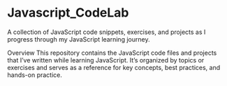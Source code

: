 # Javascript_CodeLab
A collection of JavaScript code snippets, exercises, and projects as I progress through my JavaScript learning journey.

Overview
This repository contains the JavaScript code files and projects that I’ve written while learning JavaScript. It’s organized by topics or exercises and serves as a reference for key concepts, best practices, and hands-on practice.